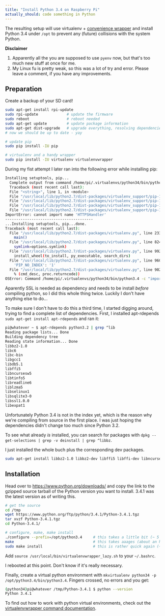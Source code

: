 ```yaml
---
title: "Install Python 3.4 on Raspberry Pi"
actually_should: code something in Python
---
```


The resulting setup will use virtualenv + [convenience wrapper](https://bitbucket.org/dhellmann/virtualenvwrapper/) and install Python 3.4 under `/opt` to prevent any (future) collisions with the system Python. 

**Disclaimer**

1. Apparently all the you are supposed to use `pyenv` now, but that's too much new stuff at once for me.
1. My Linux fu is pretty weak, so this was a lot of try and error. Please leave a comment, if you have any improvements.


## Preparation

Create a backup of your SD card!

```bash
sudo apt-get install rpi-update
sudo rpi-update             # update the firmware
sudo reboot                 # reboot needed
sudo apt-get update         # update package information
sudo apt-get dist-upgrade   # upgrade everything, resolving dependencies
# now we should be up to date - yay

# update pip
sudo pip install -IU pip

# virtualenv and a handy wrapper
sudo pip install -IU virtualenv virtualenvwrapper
```

During my fist attempt I later ran into the following error while installing pip:

```bash
Installing setuptools, pip...
  Complete output from command /home/pi/.virtualenvs/python34/bin/python3.4 -c "import sys, pip; sys...d\"] + sys.argv[1:]))" setuptools pip:
  Traceback (most recent call last):
  File "<string>", line 1, in <module>
  File "/usr/local/lib/python2.7/dist-packages/virtualenv_support/pip-1.5.6-py2.py3-none-any.whl/pip/__init__.py", line 10, in <module>
  File "/usr/local/lib/python2.7/dist-packages/virtualenv_support/pip-1.5.6-py2.py3-none-any.whl/pip/util.py", line 18, in <module>
  File "/usr/local/lib/python2.7/dist-packages/virtualenv_support/pip-1.5.6-py2.py3-none-any.whl/pip/_vendor/distlib/version.py", line 14, in <module>
  File "/usr/local/lib/python2.7/dist-packages/virtualenv_support/pip-1.5.6-py2.py3-none-any.whl/pip/_vendor/distlib/compat.py", line 66, in <module>
ImportError: cannot import name 'HTTPSHandler'
----------------------------------------
...Installing setuptools, pip...done.
Traceback (most recent call last):
  File "/usr/local/lib/python2.7/dist-packages/virtualenv.py", line 2338, in <module>
    main()
  File "/usr/local/lib/python2.7/dist-packages/virtualenv.py", line 824, in main
    symlink=options.symlink)
  File "/usr/local/lib/python2.7/dist-packages/virtualenv.py", line 992, in create_environment
    install_wheel(to_install, py_executable, search_dirs)
  File "/usr/local/lib/python2.7/dist-packages/virtualenv.py", line 960, in install_wheel
    'PIP_NO_INDEX': '1'
  File "/usr/local/lib/python2.7/dist-packages/virtualenv.py", line 902, in call_subprocess
    % (cmd_desc, proc.returncode))
OSError: Command /home/pi/.virtualenvs/python34/bin/python3.4 -c "import sys, pip; sys...d\"] + sys.argv[1:]))" setuptools pip failed with error code 1
```

Aparently SSL is needed as dependency and needs to be install _before_ compiling python, so I did this whole thing twice. Luckily I don't have anything else to do...

To make sure I don't have to do this a third time, I started digging around, trying to find a complete list of dependencies. First, I installed apt-rdepends `sudo apt-get install apt-rdepends` and ran it:

```bash
pi@whatever ~ $ apt-rdepends python3.2 | grep ^lib
Reading package lists... Done
Building dependency tree       
Reading state information... Done
libbz2-1.0
libc6
libc-bin
libgcc1
libdb5.1
libffi5
libncursesw5
libtinfo5
libreadline6
liblzma5
libselinux1
libsqlite3-0
libssl1.0.0
libexpat1
```

Unfortunately Python 3.4 is not in the index yet, which is the reason why we're compiling from source in the first place. I was just hoping the dependencies didn't change too much since Python 3.2.

To see what already _is_ installed, you can search for packages with `dpkg --get-selections | grep -v deinstall | grep ^libbz`.

I just installed the whole buch plus the corresponding dev packages.

```bash
sudo apt-get install libbz2-1.0 libbz2-dev libffi5 libffi-dev libncursesw5 libncursesw5-dev libreadline6 libreadline6-dev liblzma5 liblzma-dev libsqlite3-0 libsqlite3-dev libexpat1 libexpat1-dev libssl-dev openssl
```


## Installation

Head over to <https://www.python.org/downloads/> and copy the link to the gzipped source tarball of the Python version you want to install. 3.4.1 was the latest version as of writing this.

```bash
# get the source
cd /tmp
wget https://www.python.org/ftp/python/3.4.1/Python-3.4.1.tgz
tar xvzf Python-3.4.1.tgz
cd Python-3.4.1/

# configure, make, make install
./configure --prefix=/opt/python3.4     # this takes a little bit (~ 5 minutes)
make                                    # this takes aaages (about an hour)
sudo make install                       # this is rather quick again (~ 7 minutes)
```

Add `source /usr/local/bin/virtualenvwrapper_lazy.sh` to your `~/.bashrc`.

I rebooted at this point. Don't know if it's really necessary.

Finally, create a virtual python environment with `mkvirtualenv python34 -p /opt/python3.4/bin/python3.4`. Fingers crossed, no errors and you get:

```bash
(python34)pi@whatever /tmp/Python-3.4.1 $ python --version
Python 3.4.1
```

To find out how to work with python virtual environments, check out the [virtualenvwrapper command documentation](http://virtualenvwrapper.readthedocs.org/en/latest/command_ref.html).